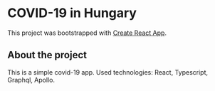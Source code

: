 # COVID-19 in Hungary

This project was bootstrapped with [Create React App](https://github.com/facebook/create-react-app).

## About the project

This is a simple covid-19 app. Used technologies: React, Typescript, Graphql, Apollo.
